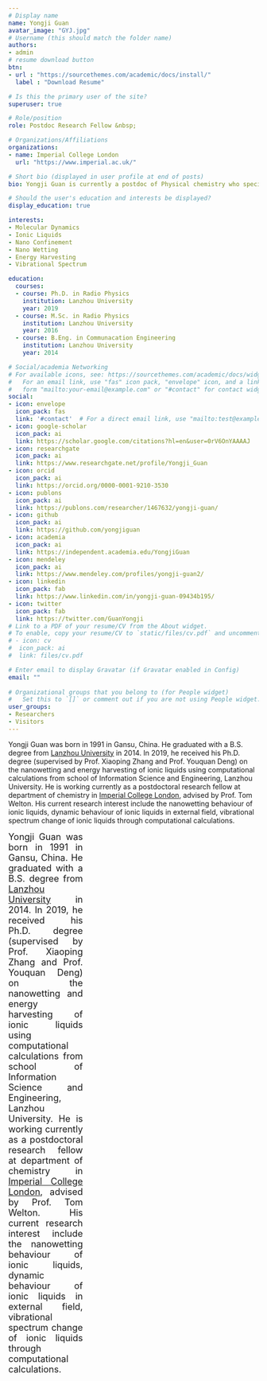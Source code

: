```yaml
---
# Display name
name: Yongji Guan
avatar_image: "GYJ.jpg"
# Username (this should match the folder name)
authors:
- admin
# resume download button
btn:
- url : "https://sourcethemes.com/academic/docs/install/"
  label : "Download Resume"

# Is this the primary user of the site?
superuser: true

# Role/position
role: Postdoc Research Fellow &nbsp;

# Organizations/Affiliations
organizations:
- name: Imperial College London
  url: "https://www.imperial.ac.uk/"

# Short bio (displayed in user profile at end of posts)
bio: Yongji Guan is currently a postdoc of Physical chemistry who specializes in the theoretical caculation of ionic liquids.

# Should the user's education and interests be displayed?
display_education: true

interests:
- Molecular Dynamics
- Ionic Liquids
- Nano Confinement
- Nano Wetting
- Energy Harvesting
- Vibrational Spectrum

education:
  courses:
  - course: Ph.D. in Radio Physics
    institution: Lanzhou University
    year: 2019
  - course: M.Sc. in Radio Physics
    institution: Lanzhou University
    year: 2016
  - course: B.Eng. in Communacation Engineering
    institution: Lanzhou University
    year: 2014

# Social/academia Networking
# For available icons, see: https://sourcethemes.com/academic/docs/widgets/#icons
#   For an email link, use "fas" icon pack, "envelope" icon, and a link in the
#   form "mailto:your-email@example.com" or "#contact" for contact widget.
social:
- icon: envelope
  icon_pack: fas
  link: '#contact'  # For a direct email link, use "mailto:test@example.org".
- icon: google-scholar
  icon_pack: ai
  link: https://scholar.google.com/citations?hl=en&user=0rV6OnYAAAAJ
- icon: researchgate
  icon_pack: ai
  link: https://www.researchgate.net/profile/Yongji_Guan
- icon: orcid
  icon_pack: ai
  link: https://orcid.org/0000-0001-9210-3530
- icon: publons
  icon_pack: ai
  link: https://publons.com/researcher/1467632/yongji-guan/  
- icon: github
  icon_pack: ai
  link: https://github.com/yongjiguan
- icon: academia
  icon_pack: ai
  link: https://independent.academia.edu/YongjiGuan
- icon: mendeley
  icon_pack: ai
  link: https://www.mendeley.com/profiles/yongji-guan2/
- icon: linkedin
  icon_pack: fab
  link: https://www.linkedin.com/in/yongji-guan-09434b195/  
- icon: twitter
  icon_pack: fab
  link: https://twitter.com/GuanYongji
# Link to a PDF of your resume/CV from the About widget.
# To enable, copy your resume/CV to `static/files/cv.pdf` and uncomment the lines below.  
# - icon: cv
#  icon_pack: ai
#  link: files/cv.pdf

# Enter email to display Gravatar (if Gravatar enabled in Config)
email: ""
  
# Organizational groups that you belong to (for People widget)
#   Set this to `[]` or comment out if you are not using People widget.  
user_groups:
- Researchers
- Visitors
---
```


Yongji Guan was born in 1991 in Gansu, China. He graduated with a B.S. degree from <a href="http://www.lzu.edu.cn">Lanzhou University</a> in 2014. In 2019, he received his Ph.D. degree (supervised by Prof. Xiaoping Zhang and Prof. Youquan Deng) on the nanowetting and energy harvesting of ionic liquids using computational calculations from school of Information Science and Engineering, Lanzhou University. He is working currently as a postdoctoral research fellow at department of chemistry in <a href="http://www.imperial.ac.uk">Imperial College London</a>, advised by Prof. Tom Welton. His current research interest include the nanowetting behaviour of ionic liquids, dynamic behaviour of ionic liquids in external field, vibrational spectrum change of ionic liquids through computational calculations.


<div style="font-size:18px;width:150;text-align:justify;text-justify:inter-ideograph">
Yongji Guan was born in 1991 in Gansu, China. He graduated with a B.S. degree from <a href="http://www.lzu.edu.cn">Lanzhou University</a> in 2014. In 2019, he received his Ph.D. degree (supervised by Prof. Xiaoping Zhang and Prof. Youquan Deng) on the nanowetting and energy harvesting of ionic liquids using computational calculations from school of Information Science and Engineering, Lanzhou University. He is working currently as a postdoctoral research fellow at department of chemistry in <a href="http://www.imperial.ac.uk">Imperial College London</a>, advised by Prof. Tom Welton. His current research interest include the nanowetting behaviour of ionic liquids, dynamic behaviour of ionic liquids in external field, vibrational spectrum change of ionic liquids through computational calculations.
</div>